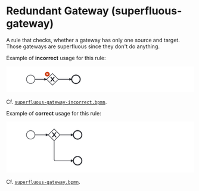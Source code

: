 # Redundant Gateway (superfluous-gateway)

A rule that checks, whether a gateway has only one source and target. Those gateways are superfluous since they don't do anything.

Example of __incorrect__ usage for this rule:

![Incorrect usage example](./examples/superfluous-gateway-incorrect.png)

Cf. [`superfluous-gateway-incorrect.bpmn`](./examples/superfluous-gateway-incorrect.bpmn).


Example of __correct__ usage for this rule:

![Correct usage example](./examples/superfluous-gateway-correct.png)

Cf. [`superfluous-gateway.bpmn`](./examples/superfluous-gateway-correct.bpmn).
